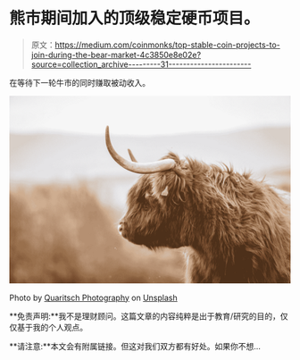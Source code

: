 # 熊市期间加入的顶级稳定硬币项目。

> 原文：<https://medium.com/coinmonks/top-stable-coin-projects-to-join-during-the-bear-market-4c3850e8e02e?source=collection_archive---------31----------------------->

在等待下一轮牛市的同时赚取被动收入。

![](img/daf663a8428ccae83ca20a7bab4096ea.png)

Photo by [Quaritsch Photography](https://unsplash.com/@quaritsch?utm_source=medium&utm_medium=referral) on [Unsplash](https://unsplash.com?utm_source=medium&utm_medium=referral)

**免责声明:**我不是理财顾问。这篇文章的内容纯粹是出于教育/研究的目的，仅仅基于我的个人观点。

**请注意:**本文会有附属链接。但这对我们双方都有好处。如果你不想…